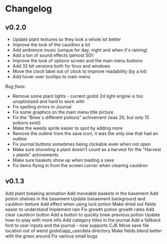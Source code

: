 # Changelog

## v0.2.0

- Update plant textures so they look a whole lot better
- Improve the look of the cauldron a lot
- Add ambience music (unique for day, night and when it's raining)
- Add a ton of sound effects (almost 50!)
- Improve the look of options screen and the main menu buttons
- Add 32 bit versions both for linux and windows
- Move the clock label out of clock to improve readability (by a lot)
- Add hover over tooltips to main menu

*Bug fixes:*

- Remove some plant lights - current godot 2d light engine is too unoptimized and hard to work with
- Fix spelling errors in Journal
- Fix some graphics on the main menu title picture
- Fix the "Brew x different potions" achivement (was 20, but only 15 potions exist)
- Make the weeds sprite easier to spot by adding more
- Remove the outline from the save icon, it was the only one that had an outline
- Fix journal buttons sometimes being clickable even when not open
- Make sure shoveling a plant doesn't count as a harvest for the "Harvest x plants" achivements
- Make sure baskets show up when loading a save
- Fix items flying in from the screen corner when clearing cauldron

## v0.1.3

Add plant breaking animation
Add moveable baskets in the basement
Add potion shelves in the basement
Update basaement background and cauldron texture
Add effect when using luck potion
Make dried out fields easier to understand
Implement rain
Fix growth potion growth rates
Add clear cauldron button
Add a button to quickly brew previous potion
Update how-to-play with more info
Add category titles in the journal
Add a fallback font to user inputs and the journal - now supports CJK
Move save file location out of weird godot/app_userdata directory
Make fields blend better with the grass around
Fix various small bugs
